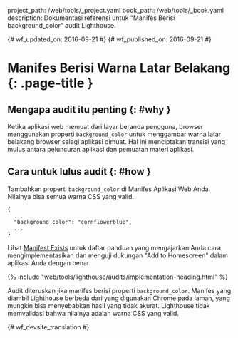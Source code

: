 project_path: /web/tools/_project.yaml
book_path: /web/tools/_book.yaml
description: Dokumentasi referensi untuk "Manifes Berisi background_color" audit Lighthouse.

{# wf_updated_on: 2016-09-21 #}
{# wf_published_on: 2016-09-21 #}

# Manifes Berisi Warna Latar Belakang  {: .page-title }

## Mengapa audit itu penting {: #why }

Ketika aplikasi web memuat dari layar beranda pengguna, browser menggunakan properti
`background_color` untuk menggambar warna latar belakang browser selagi
aplikasi dimuat. Hal ini menciptakan transisi yang mulus antara peluncuran aplikasi dan
pemuatan materi aplikasi.

## Cara untuk lulus audit {: #how }

Tambahkan properti `background_color` di Manifes Aplikasi Web Anda. Nilainya bisa semua warna
CSS yang valid.

    {
      ...
      "background_color": "cornflowerblue",
      ...
    }

Lihat [Manifest Exists](manifest-exists#how)
untuk daftar panduan yang mengajarkan Anda cara
mengimplementasikan dan menguji dukungan "Add to Homescreen" dalam aplikasi Anda dengan benar.

{% include "web/tools/lighthouse/audits/implementation-heading.html" %}

Audit diteruskan jika manifes berisi properti `background_color`.
Manifes yang diambil Lighthouse berbeda dari yang digunakan Chrome
pada laman, yang mungkin bisa menyebabkan hasil yang tidak akurat. Lighthouse tidak
memvalidasi bahwa nilainya adalah warna CSS yang valid.


{# wf_devsite_translation #}
